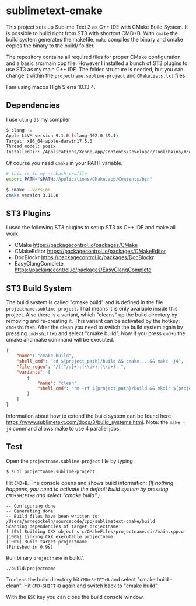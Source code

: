 # sublimetext-cmake
This project sets up Sublime Text 3 as C++ IDE with CMake Build System. It is possible to build right from ST3 with shortcut CMD+B. With `cmake` the build system generates the makefile, `make` compiles the binary and cmake copies the binary to the build/ folder.

The repository contains all required files for proper CMake configuration and a basic src/main.cpp file. However I installed a bunch of ST3 plugins to use ST3 as my main C++ IDE. The folder structure is needed, but you can change it within the `projectname.sublime-project` and `CMakeLists.txt` files.

I am using macos High Sierra 10.13.4. 

## Dependencies
I use `clang` as my compiler

```bash
$ clang -v
Apple LLVM version 9.1.0 (clang-902.0.39.1)
Target: x86_64-apple-darwin17.5.0
Thread model: posix
InstalledDir: /Applications/Xcode.app/Contents/Developer/Toolchains/XcodeDefault.xctoolchain/usr/bin
```

Of course you need `cmake` in your PATH variable.
```bash
# this is in my ~/.bash_profile
export PATH="$PATH:/Applications/CMake.app/Contents/bin"
```

```bash
$ cmake --version
cmake version 3.11.0
```

## ST3 Plugins
I used the following ST3 plugins to setup ST3 as C++ IDE and make all work.

- CMake https://packagecontrol.io/packages/CMake
- CMakeEditor https://packagecontrol.io/packages/CMakeEditor
- DocBlockr https://packagecontrol.io/packages/DocBlockr
- EasyClangComplete https://packagecontrol.io/packages/EasyClangComplete

## ST3 Build System
The build system is called "cmake build" and is defined in the file `projectname.sublime-project`. That means it is only available inside this project. Also there is a variant, which "cleans" up the build directory by removing and re-creating it. This variant can be activated by the hotkey: `cmd+shift+b`. After the clean you need to switch the build system again by pressing `cmd+shift+b` and select "cmake build". Now if you press `cmd+b` the cmake and make command will be executed. 

```json
{
    "name": "cmake build",
    "shell_cmd": "cd ${project_path}/build && cmake .. && make -j4",
    "file_regex": "/([^/:]+):(\\d+):(\\d+): ",
    "variants": [
        {
            "name": "clean",
            "shell_cmd": "rm -rf ${project_path}/build && mkdir ${project_path}/build"
        }
    ]
}
```

Information about how to extend the build system can be found here https://www.sublimetext.com/docs/3/build_systems.html. Note: the `make -j4` command allows make to use 4 parallel jobs.

## Test
Open the `projectname.sublime-project` file by typing

```bash
$ subl projectname.sublime-project
```

Hit `CMD+B`. The console opens and shows build information: *(If nothing happens, you need to activate the default build system by pressing `CMD+SHIFT+B` and select "cmake build".)*

```
-- Configuring done
-- Generating done
-- Build files have been written to: /Users/arnegockeln/sourcecode/cpp/sublimetext-cmake/build
Scanning dependencies of target projectname
[ 50%] Building CXX object src/CMakeFiles/projectname.dir/main.cpp.o
[100%] Linking CXX executable projectname
[100%] Built target projectname
[Finished in 0.9s]
```

Run binary `projectname` in build/.

```bash
./build/projectname
```

To `clean` the build directory hit `CMD+SHIFT+B` and select "cmake build - clean". Hit `CMD+SHIFT+B` again and switch back to "cmake build". 

With the `ESC` key you can close the build console window.